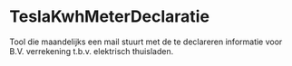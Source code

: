 # TeslaKwhMeterDeclaratie
Tool die maandelijks een mail stuurt met de te declareren informatie voor B.V. verrekening t.b.v. elektrisch thuisladen.

